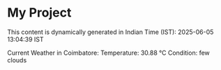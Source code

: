 # My Project

This content is dynamically generated in Indian Time (IST): 2025-06-05 13:04:39 IST


Current Weather in Coimbatore:
Temperature: 30.88 °C
Condition: few clouds
